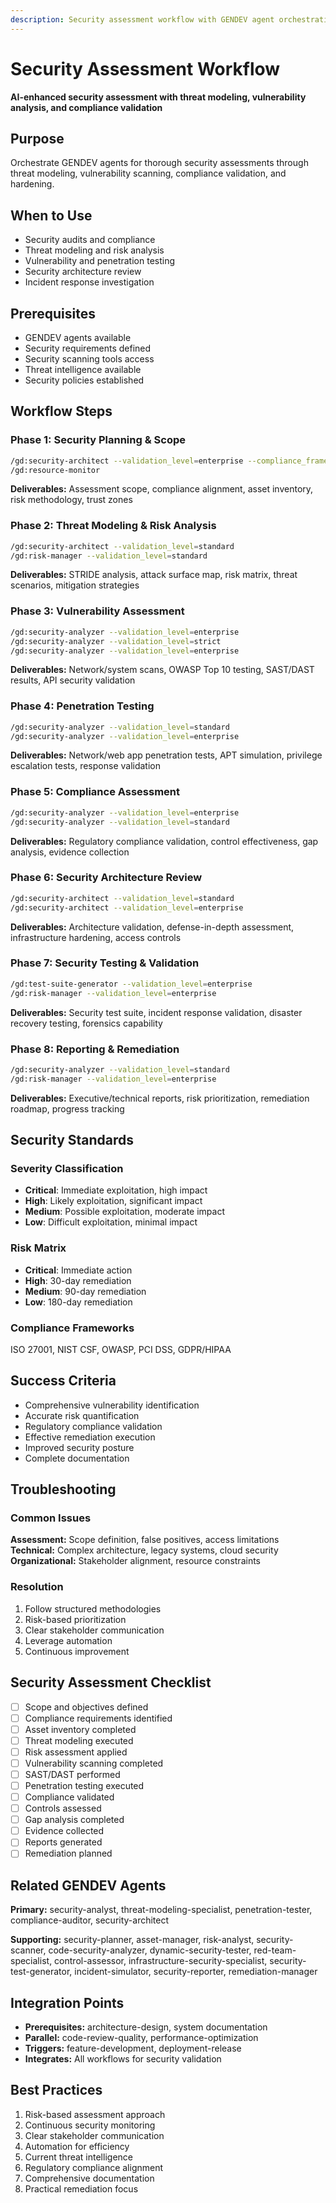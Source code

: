```yaml
---
description: Security assessment workflow with GENDEV agent orchestration for threat modeling, vulnerability scanning, and compliance
---
```


# Security Assessment Workflow

**AI-enhanced security assessment with threat modeling, vulnerability analysis, and compliance validation**

## Purpose

Orchestrate GENDEV agents for thorough security assessments through threat modeling, vulnerability scanning, compliance validation, and hardening.

## When to Use

- Security audits and compliance
- Threat modeling and risk analysis
- Vulnerability and penetration testing
- Security architecture review
- Incident response investigation

## Prerequisites

- GENDEV agents available
- Security requirements defined
- Security scanning tools access
- Threat intelligence available
- Security policies established

## Workflow Steps

### Phase 1: Security Planning & Scope

```bash
/gd:security-architect --validation_level=enterprise --compliance_framework=iso27001,nist
/gd:resource-monitor
```

**Deliverables:** Assessment scope, compliance alignment, asset inventory, risk methodology, trust zones

### Phase 2: Threat Modeling & Risk Analysis

```bash
/gd:security-architect --validation_level=standard
/gd:risk-manager --validation_level=standard
```

**Deliverables:** STRIDE analysis, attack surface map, risk matrix, threat scenarios, mitigation strategies

### Phase 3: Vulnerability Assessment

```bash
/gd:security-analyzer --validation_level=enterprise
/gd:security-analyzer --validation_level=strict
/gd:security-analyzer --validation_level=enterprise
```

**Deliverables:** Network/system scans, OWASP Top 10 testing, SAST/DAST results, API security validation

### Phase 4: Penetration Testing

```bash
/gd:security-analyzer --validation_level=standard
/gd:security-analyzer --validation_level=enterprise
```

**Deliverables:** Network/web app penetration tests, APT simulation, privilege escalation tests, response validation

### Phase 5: Compliance Assessment

```bash
/gd:security-analyzer --validation_level=enterprise
/gd:security-analyzer --validation_level=standard
```

**Deliverables:** Regulatory compliance validation, control effectiveness, gap analysis, evidence collection

### Phase 6: Security Architecture Review

```bash
/gd:security-architect --validation_level=standard
/gd:security-architect --validation_level=enterprise
```

**Deliverables:** Architecture validation, defense-in-depth assessment, infrastructure hardening, access controls

### Phase 7: Security Testing & Validation

```bash
/gd:test-suite-generator --validation_level=enterprise
/gd:risk-manager --validation_level=enterprise
```

**Deliverables:** Security test suite, incident response validation, disaster recovery testing, forensics capability

### Phase 8: Reporting & Remediation

```bash
/gd:security-analyzer --validation_level=standard
/gd:risk-manager --validation_level=enterprise
```

**Deliverables:** Executive/technical reports, risk prioritization, remediation roadmap, progress tracking

## Security Standards

### Severity Classification

- **Critical**: Immediate exploitation, high impact
- **High**: Likely exploitation, significant impact
- **Medium**: Possible exploitation, moderate impact
- **Low**: Difficult exploitation, minimal impact

### Risk Matrix

- **Critical**: Immediate action
- **High**: 30-day remediation
- **Medium**: 90-day remediation
- **Low**: 180-day remediation

### Compliance Frameworks

ISO 27001, NIST CSF, OWASP, PCI DSS, GDPR/HIPAA

## Success Criteria

- Comprehensive vulnerability identification
- Accurate risk quantification
- Regulatory compliance validation
- Effective remediation execution
- Improved security posture
- Complete documentation

## Troubleshooting

### Common Issues

**Assessment:** Scope definition, false positives, access limitations
**Technical:** Complex architecture, legacy systems, cloud security
**Organizational:** Stakeholder alignment, resource constraints

### Resolution

1. Follow structured methodologies
2. Risk-based prioritization
3. Clear stakeholder communication
4. Leverage automation
5. Continuous improvement

## Security Assessment Checklist

- [ ] Scope and objectives defined
- [ ] Compliance requirements identified
- [ ] Asset inventory completed
- [ ] Threat modeling executed
- [ ] Risk assessment applied
- [ ] Vulnerability scanning completed
- [ ] SAST/DAST performed
- [ ] Penetration testing executed
- [ ] Compliance validated
- [ ] Controls assessed
- [ ] Gap analysis completed
- [ ] Evidence collected
- [ ] Reports generated
- [ ] Remediation planned

## Related GENDEV Agents

**Primary:** security-analyst, threat-modeling-specialist, penetration-tester, compliance-auditor, security-architect

**Supporting:** security-planner, asset-manager, risk-analyst, security-scanner, code-security-analyzer, dynamic-security-tester, red-team-specialist, control-assessor, infrastructure-security-specialist, security-test-generator, incident-simulator, security-reporter, remediation-manager

## Integration Points

- **Prerequisites:** architecture-design, system documentation
- **Parallel:** code-review-quality, performance-optimization
- **Triggers:** feature-development, deployment-release
- **Integrates:** All workflows for security validation

## Best Practices

1. Risk-based assessment approach
2. Continuous security monitoring
3. Clear stakeholder communication
4. Automation for efficiency
5. Current threat intelligence
6. Regulatory compliance alignment
7. Comprehensive documentation
8. Practical remediation focus
